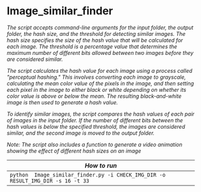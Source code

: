 # Image_similar_finder

_The script accepts command-line arguments for the input folder, the output folder, the hash size, and the threshold for detecting similar images. The hash size specifies the size of the hash value that will be calculated for each image. The threshold is a percentage value that determines the maximum number of different bits allowed between two images before they are considered similar._

_The script calculates the hash value for each image using a process called "perceptual hashing." This involves converting each image to grayscale, calculating the mean color value of the pixels in the image, and then setting each pixel in the image to either black or white depending on whether its color value is above or below the mean. The resulting black-and-white image is then used to generate a hash value._

_To identify similar images, the script compares the hash values of each pair of images in the input folder. If the number of different bits between the hash values is below the specified threshold, the images are considered similar, and the second image is moved to the output folder._

_Note: The script also includes a function to generate a video animation showing the effect of different hash sizes on an image_

|_How to run_|
|------|
|```python  Image_similar_finder.py -i CHECK_IMG_DIR -o RESULT_IMG_DIR -s 16 -t 33```|
